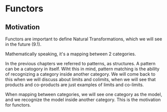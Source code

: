 Functors
========

## Motivation
Functors are important to define Natural Transformations, which we will see in the future (9.1).

Mathematically speaking, it's a mapping between 2 categories.

In the previous chapters we referred to patterns, as structures. A pattern can be a catogory in itself. Wiht this in mind, pattern matching is the ability of recognizing a category inside another category. We will come back to this when we will discuss about limits and colimits, when we will see that products and co-products are just examples of limits and co-limits.

When mapping between categories, we will see one category as the model, and we recognize the model inside another category. This is the motivation for functors.
    
